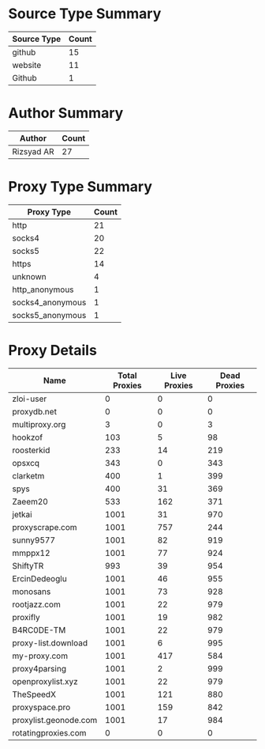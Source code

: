# Source Type Summary

| Source Type | Count |
|-------------|-------|
| github | 15 |
| website | 11 |
| Github | 1 |


# Author Summary

| Author | Count |
|--------|-------|
| Rizsyad AR | 27 |


# Proxy Type Summary

| Proxy Type | Count |
|------------|-------|
| http | 21 |
| socks4 | 20 |
| socks5 | 22 |
| https | 14 |
| unknown | 4 |
| http_anonymous | 1 |
| socks4_anonymous | 1 |
| socks5_anonymous | 1 |


# Proxy Details

| Name | Total Proxies | Live Proxies | Dead Proxies |
|------|---------------|--------------|---------------|
| zloi-user | 0 | 0 | 0 |
| proxydb.net | 0 | 0 | 0 |
| multiproxy.org | 3 | 0 | 3 |
| hookzof | 103 | 5 | 98 |
| roosterkid | 233 | 14 | 219 |
| opsxcq | 343 | 0 | 343 |
| clarketm | 400 | 1 | 399 |
| spys | 400 | 31 | 369 |
| Zaeem20 | 533 | 162 | 371 |
| jetkai | 1001 | 31 | 970 |
| proxyscrape.com | 1001 | 757 | 244 |
| sunny9577 | 1001 | 82 | 919 |
| mmppx12 | 1001 | 77 | 924 |
| ShiftyTR | 993 | 39 | 954 |
| ErcinDedeoglu | 1001 | 46 | 955 |
| monosans | 1001 | 73 | 928 |
| rootjazz.com | 1001 | 22 | 979 |
| proxifly | 1001 | 19 | 982 |
| B4RC0DE-TM | 1001 | 22 | 979 |
| proxy-list.download | 1001 | 6 | 995 |
| my-proxy.com | 1001 | 417 | 584 |
| proxy4parsing | 1001 | 2 | 999 |
| openproxylist.xyz | 1001 | 22 | 979 |
| TheSpeedX | 1001 | 121 | 880 |
| proxyspace.pro | 1001 | 159 | 842 |
| proxylist.geonode.com | 1001 | 17 | 984 |
| rotatingproxies.com | 0 | 0 | 0 |
